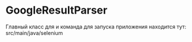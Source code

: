 # GoogleResultParser


Главный класс для и команда для запуска приложения находится тут:
src/main/java/selenium




